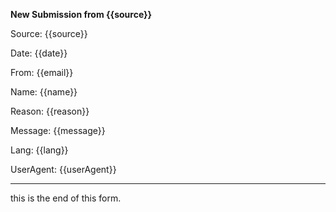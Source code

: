 **New Submission from {{source}}**

Source: {{source}}

Date: {{date}}

From: {{email}}

Name: {{name}}

Reason: {{reason}}

Message: {{message}}

Lang: {{lang}}

UserAgent: {{userAgent}}

-----
this is the end of this form.




